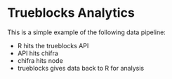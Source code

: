 # Trueblocks Analytics
This is a simple example of the following data pipeline:
  - R hits the trueblocks API
  - API hits chifra
  - chifra hits node
  - trueblocks gives data back to R for analysis
